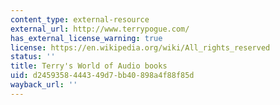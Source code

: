 ```yaml
---
content_type: external-resource
external_url: http://www.terrypogue.com/
has_external_license_warning: true
license: https://en.wikipedia.org/wiki/All_rights_reserved
status: ''
title: Terry's World of Audio books
uid: d2459358-4443-49d7-bb40-898a4f88f85d
wayback_url: ''
---
```

